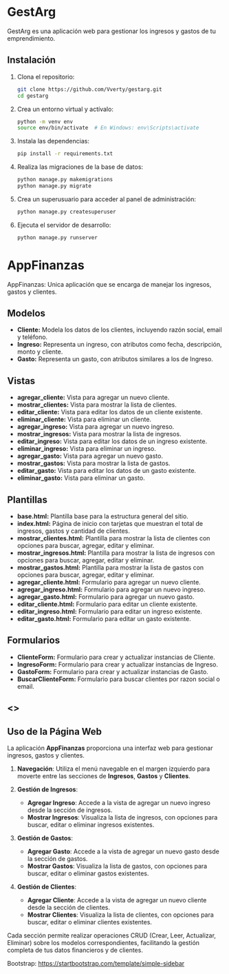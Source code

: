 # GestArg

GestArg es una aplicación web para gestionar los ingresos y gastos de tu emprendimiento.

## Instalación

1. Clona el repositorio:
   ```bash
   git clone https://github.com/Vverty/gestarg.git
   cd gestarg

2. Crea un entorno virtual y actívalo:
    
    ```bash
    python -m venv env
    source env/bin/activate  # En Windows: env\Scripts\activate

3. Instala las dependencias:

    ```bash
    pip install -r requirements.txt

4. Realiza las migraciones de la base de datos:

    ```bash
    python manage.py makemigrations
    python manage.py migrate

5. Crea un superusuario para acceder al panel de administración:

    ```bash
    python manage.py createsuperuser

6. Ejecuta el servidor de desarrollo:

    ```bash
    python manage.py runserver

# AppFinanzas

AppFinanzas: Unica aplicación que se encarga de manejar los ingresos, gastos y clientes.

## Modelos

- **Cliente:** Modela los datos de los clientes, incluyendo razón social, email y teléfono.
- **Ingreso:** Representa un ingreso, con atributos como fecha, descripción, monto y cliente.
- **Gasto:** Representa un gasto, con atributos similares a los de Ingreso.

## Vistas

- **agregar_cliente:** Vista para agregar un nuevo cliente.
- **mostrar_clientes:** Vista para mostrar la lista de clientes.
- **editar_cliente:** Vista para editar los datos de un cliente existente.
- **eliminar_cliente:** Vista para eliminar un cliente.
- **agregar_ingreso:** Vista para agregar un nuevo ingreso.
- **mostrar_ingresos:** Vista para mostrar la lista de ingresos.
- **editar_ingreso:** Vista para editar los datos de un ingreso existente.
- **eliminar_ingreso:** Vista para eliminar un ingreso.
- **agregar_gasto:** Vista para agregar un nuevo gasto.
- **mostrar_gastos:** Vista para mostrar la lista de gastos.
- **editar_gasto:** Vista para editar los datos de un gasto existente.
- **eliminar_gasto:** Vista para eliminar un gasto.

## Plantillas

- **base.html:** Plantilla base para la estructura general del sitio.
- **index.html:** Página de inicio con tarjetas que muestran el total de ingresos, gastos y cantidad de clientes.
- **mostrar_clientes.html:** Plantilla para mostrar la lista de clientes con opciones para buscar, agregar, editar y eliminar.
- **mostrar_ingresos.html:** Plantilla para mostrar la lista de ingresos con opciones para buscar, agregar, editar y eliminar.
- **mostrar_gastos.html:** Plantilla para mostrar la lista de gastos con opciones para buscar, agregar, editar y eliminar.
- **agregar_cliente.html:** Formulario para agregar un nuevo cliente.
- **agregar_ingreso.html:** Formulario para agregar un nuevo ingreso.
- **agregar_gasto.html:** Formulario para agregar un nuevo gasto.
- **editar_cliente.html:** Formulario para editar un cliente existente.
- **editar_ingreso.html:** Formulario para editar un ingreso existente.
- **editar_gasto.html:** Formulario para editar un gasto existente.

## Formularios

- **ClienteForm:** Formulario para crear y actualizar instancias de Cliente.
- **IngresoForm:** Formulario para crear y actualizar instancias de Ingreso.
- **GastoForm:** Formulario para crear y actualizar instancias de Gasto.
- **BuscarClienteForm:** Formulario para buscar clientes por razon social o email.

## <> ##

## Uso de la Página Web

La aplicación **AppFinanzas** proporciona una interfaz web para gestionar ingresos, gastos y clientes.

1. **Navegación**: Utiliza el menú navegable en el margen izquierdo para moverte entre las secciones de **Ingresos**, **Gastos** y **Clientes**.

2. **Gestión de Ingresos**:
   - **Agregar Ingreso**: Accede a la vista de agregar un nuevo ingreso desde la sección de ingresos.
   - **Mostrar Ingresos**: Visualiza la lista de ingresos, con opciones para buscar, editar o eliminar ingresos existentes.

3. **Gestión de Gastos**:
   - **Agregar Gasto**: Accede a la vista de agregar un nuevo gasto desde la sección de gastos.
   - **Mostrar Gastos**: Visualiza la lista de gastos, con opciones para buscar, editar o eliminar gastos existentes.

4. **Gestión de Clientes**:
   - **Agregar Cliente**: Accede a la vista de agregar un nuevo cliente desde la sección de clientes.
   - **Mostrar Clientes**: Visualiza la lista de clientes, con opciones para buscar, editar o eliminar clientes existentes.

Cada sección permite realizar operaciones CRUD (Crear, Leer, Actualizar, Eliminar) sobre los modelos correspondientes, facilitando la gestión completa de tus datos financieros y de clientes.

Bootstrap: https://startbootstrap.com/template/simple-sidebar
